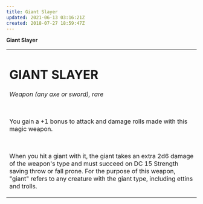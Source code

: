 ```yaml
---
title: Giant Slayer
updated: 2021-06-13 03:16:21Z
created: 2018-07-27 18:59:47Z
---
```


**Giant Slayer**

<table><tbody><tr class="odd"><td><h1 id="giant-slayer"><strong>GIANT SLAYER</strong></h1><p><em>Weapon (any axe or sword), rare</em></p><p> </p><p>You gain a +1 bonus to attack and damage rolls made with this magic weapon.</p><p> </p><p>When you hit a giant with it, the giant takes an extra 2d6 damage of the weapon's type and must succeed on DC 15 Strength saving throw or fall prone. For the purpose of this weapon, "giant" refers to any creature with the giant type, including ettins and trolls.</p></td></tr></tbody></table>